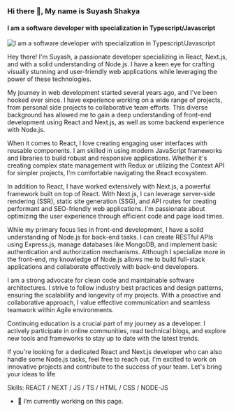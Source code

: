 ### Hi there 👋, My name is Suyash Shakya
#### I am a software developer with specialization in Typescript/Javascript
![I am a software developer with specialization in Typescript/Javascript](https://scontent.fktm3-1.fna.fbcdn.net/v/t39.30808-6/349464395_1221196305250528_9180407074905168708_n.jpg?_nc_cat=109&cb=99be929b-59f725be&ccb=1-7&_nc_sid=09cbfe&_nc_ohc=ULmOo-9rtdcAX9SIyp5&_nc_oc=AQkQVG9KGsRdyR4DfwlGoI-k9JnAbWeGBo1AdJevd5ys_Me4p68-qxwXOsDKQfxYVgM&_nc_ht=scontent.fktm3-1.fna&oh=00_AfDHfhcWnSzoFiU8sDPP9F3N8Tp2jjJMVl1AQU5wGwKizg&oe=64ADA63C)

Hey there! I'm Suyash, a passionate developer specializing in React, Next.js, and with a solid understanding of Node.js. I have a keen eye for crafting visually stunning and user-friendly web applications while leveraging the power of these technologies.

My journey in web development started several years ago, and I've been hooked ever since. I have experience working on a wide range of projects, from personal side projects to collaborative team efforts. This diverse background has allowed me to gain a deep understanding of front-end development using React and Next.js, as well as some backend experience with Node.js.

When it comes to React, I love creating engaging user interfaces with reusable components. I am skilled in using modern JavaScript frameworks and libraries to build robust and responsive applications. Whether it's creating complex state management with Redux or utilizing the Context API for simpler projects, I'm comfortable navigating the React ecosystem.

In addition to React, I have worked extensively with Next.js, a powerful framework built on top of React. With Next.js, I can leverage server-side rendering (SSR), static site generation (SSG), and API routes for creating performant and SEO-friendly web applications. I'm passionate about optimizing the user experience through efficient code and page load times.

While my primary focus lies in front-end development, I have a solid understanding of Node.js for back-end tasks. I can create RESTful APIs using Express.js, manage databases like MongoDB, and implement basic authentication and authorization mechanisms. Although I specialize more in the front-end, my knowledge of Node.js allows me to build full-stack applications and collaborate effectively with back-end developers.

I am a strong advocate for clean code and maintainable software architectures. I strive to follow industry best practices and design patterns, ensuring the scalability and longevity of my projects. With a proactive and collaborative approach, I value effective communication and seamless teamwork within Agile environments.

Continuing education is a crucial part of my journey as a developer. I actively participate in online communities, read technical blogs, and explore new tools and frameworks to stay up to date with the latest trends.

If you're looking for a dedicated React and Next.js developer who can also handle some Node.js tasks, feel free to reach out. I'm excited to work on innovative projects and contribute to the success of your team. Let's bring your ideas to life

Skills: REACT / NEXT / JS / TS / HTML / CSS / NODE-JS 

- 🔭 I’m currently working on this page. 




